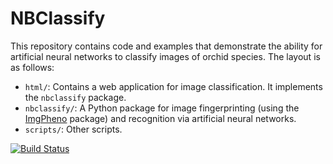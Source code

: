 # NBClassify

This repository contains code and examples that demonstrate the ability for
artificial neural networks to classify images of orchid species. The layout
is as follows:

* `html/`: Contains a web application for image classification. It implements
  the `nbclassify` package.
* `nbclassify/`: A Python package for image fingerprinting (using the
  [ImgPheno][1] package) and recognition via artificial neural networks.
* `scripts/`: Other scripts.

[![Build Status](https://travis-ci.org/naturalis/nbclassify.svg?branch=master)](https://travis-ci.org/naturalis/nbclassify)

[1]: https://github.com/naturalis/imgpheno
